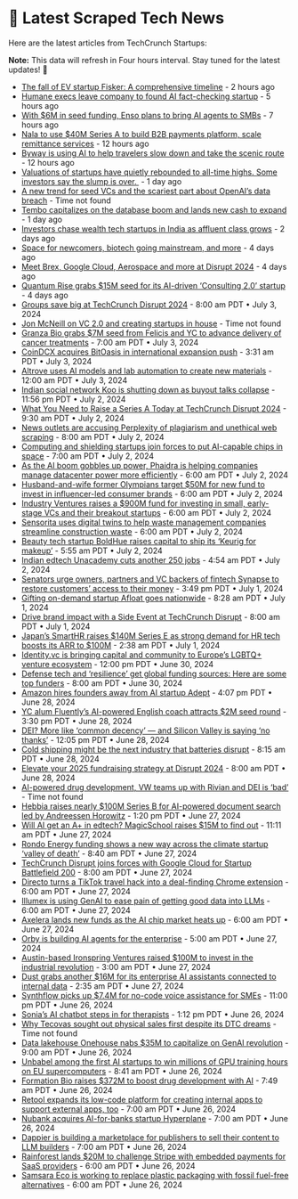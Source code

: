 
# 📰 Latest Scraped Tech News

Here are the latest articles from TechCrunch Startups:

**Note:** This data will refresh in Four hours interval. Stay tuned for the latest updates! 🔄
- [The fall of EV startup Fisker: A comprehensive timeline](https://techcrunch.com/2024/07/09/the-fall-of-ev-startup-fisker-a-comprehensive-timeline/) - 2 hours ago
- [Humane execs leave company to found AI fact-checking startup](https://techcrunch.com/2024/07/09/humane-execs-leave-company-to-found-ai-fact-checking-startup/) - 5 hours ago
- [With $6M in seed funding, Enso plans to bring AI agents to SMBs](https://techcrunch.com/2024/07/09/with-6m-in-seed-funding-enso-plans-to-bring-ai-agents-to-smbs/) - 7 hours ago
- [Nala to use $40M Series A to build B2B payments platform, scale remittance services](https://techcrunch.com/2024/07/09/nala-series-a/) - 12 hours ago
- [Byway is using AI to help travelers slow down and take the scenic route](https://techcrunch.com/2024/07/09/byway-is-using-ai-to-help-travellers-slow-down-and-take-the-scenic-route/) - 12 hours ago
- [Valuations of startups have quietly rebounded to all-time highs. Some investors say the slump is over. ](https://techcrunch.com/2024/07/08/valuations-of-startups-have-quietly-rebounded-to-all-time-highs-some-investors-say-the-slump-is-over/) - 1 day ago
- [A new trend for seed VCs and the scariest part about OpenAI’s data breach](https://techcrunch.com/podcast/a-new-trend-for-seed-vcs-and-the-scariest-part-about-openais-data-breach/) - Time not found
- [Tembo capitalizes on the database boom and lands new cash to expand](https://techcrunch.com/2024/07/08/database-startup-tembo-lands-new-cash-to-expand/) - 1 day ago
- [Investors chase wealth tech startups in India as affluent class grows](https://techcrunch.com/2024/07/07/investors-chase-wealthtech-startups-in-india-as-affluent-class-grows/) - 2 days ago
- [Space for newcomers, biotech going mainstream, and more](https://techcrunch.com/2024/07/05/space-for-newcomers-biotech-going-mainstream-and-more/) - 4 days ago
- [Meet Brex, Google Cloud, Aerospace and more at Disrupt 2024](https://techcrunch.com/2024/07/05/meet-these-partners-at-disrupt-2024/) - 4 days ago
- [Quantum Rise grabs $15M seed for its AI-driven ‘Consulting 2.0’ startup](https://techcrunch.com/2024/07/05/quantum-rise-grabs-15m-seed-for-its-ai-driven-consulting-2-0-startup/) - 4 days ago
- [Groups save big at TechCrunch Disrupt 2024](https://techcrunch.com/2024/07/03/groups-save-big-at-techcrunch-disrupt-2024/) - 8:00 am PDT • July 3, 2024
- [Jon McNeill on VC 2.0 and creating startups in house](https://techcrunch.com/podcast/jon-mcneill-on-vc-2-0-and-creating-startups-in-house/) - Time not found
- [Granza Bio grabs $7M seed from Felicis and YC to advance delivery of cancer treatments](https://techcrunch.com/2024/07/03/granza-bio-grabs-7m-seed-from-felicis-and-yc-to-advance-delivery-of-cancer-treatments/) - 7:00 am PDT • July 3, 2024
- [CoinDCX acquires BitOasis in international expansion push](https://techcrunch.com/2024/07/03/coindcx-acquires-bitoasis-in-international-expansion-push/) - 3:31 am PDT • July 3, 2024
- [Altrove uses AI models and lab automation to create new materials](https://techcrunch.com/2024/07/03/altrove-uses-ai-models-and-lab-automation-to-create-new-materials/) - 12:00 am PDT • July 3, 2024
- [Indian social network Koo is shutting down as buyout talks collapse](https://techcrunch.com/2024/07/02/indian-social-network-koo-to-shut-down/) - 11:56 pm PDT • July 2, 2024
- [What You Need to Raise a Series A Today at TechCrunch Disrupt 2024](https://techcrunch.com/2024/07/02/what-you-need-to-raise-a-series-a-today-at-techcrunch-disrupt-2024/) - 9:30 am PDT • July 2, 2024
- [News outlets are accusing Perplexity of plagiarism and unethical web scraping](https://techcrunch.com/2024/07/02/news-outlets-are-accusing-perplexity-of-plagiarism-and-unethical-web-scraping/) - 8:00 am PDT • July 2, 2024
- [Computing and shielding startups join forces to put AI-capable chips in space](https://techcrunch.com/2024/07/02/computing-and-shielding-startups-join-forces-to-put-ai-capable-chips-in-space/) - 7:00 am PDT • July 2, 2024
- [As the AI boom gobbles up power, Phaidra is helping companies manage datacenter power more efficiently](https://techcrunch.com/2024/07/02/phaidras-ai-helps-manage-data-center-energy-consumption/) - 6:00 am PDT • July 2, 2024
- [Husband-and-wife former Olympians target $50M for new fund to invest in influencer-led consumer brands](https://techcrunch.com/2024/07/02/samyr-laine-freedom-trail-capital-venture-capital/) - 6:00 am PDT • July 2, 2024
- [Industry Ventures raises a $900M fund for investing in small, early-stage VCs and their breakout startups](https://techcrunch.com/2024/07/02/industry-ventures-raises-a-900m-fund-for-investing-in-small-early-stage-vcs-and-their-breakout-startups/) - 6:00 am PDT • July 2, 2024
- [Sensorita uses digital twins to help waste management companies streamline construction waste](https://techcrunch.com/2024/07/02/sensorita-uses-digital-twins-to-help-waste-management-companies-streamline-construction-waste/) - 6:00 am PDT • July 2, 2024
- [Beauty tech startup BoldHue raises capital to ship its ‘Keurig for makeup’](https://techcrunch.com/2024/07/02/boldhue-beauty-tech-startup-seed-funding/) - 5:55 am PDT • July 2, 2024
- [Indian edtech Unacademy cuts another 250 jobs](https://techcrunch.com/2024/07/02/indian-edtech-unacademy-cuts-another-250-jobs/) - 4:54 am PDT • July 2, 2024
- [Senators urge owners, partners and VC backers of fintech Synapse to restore customers’ access to their money](https://techcrunch.com/2024/07/01/senators-urge-synapses-owners-partners-and-vc-funders-to-restore-customers-access-to-their-money/) - 3:49 pm PDT • July 1, 2024
- [Gifting on-demand startup Afloat goes nationwide](https://techcrunch.com/2024/07/01/gifting-on-demand-delivery-app-afloat/) - 8:28 am PDT • July 1, 2024
- [Drive brand impact with a Side Event at TechCrunch Disrupt](https://techcrunch.com/2024/07/01/drive-brand-impact-with-side-event-at-techcrunch-disrupt/) - 8:00 am PDT • July 1, 2024
- [Japan’s SmartHR raises $140M Series E as strong demand for HR tech boosts its ARR to $100M](https://techcrunch.com/2024/07/01/japans-smarthr-raises-140m-series-e-as-strong-demand-for-hr-tech-boosts-its-arr-to-100m/) - 2:38 am PDT • July 1, 2024
- [Identity.vc is bringing capital and community to Europe’s LGBTQ+ venture ecosystem](https://techcrunch.com/2024/06/30/identity-vc-is-bringing-capital-and-community-to-europes-lgbtq-venture-ecosystem/) - 12:00 pm PDT • June 30, 2024
- [Defense tech and ‘resilience’ get global funding sources: Here are some top funders](https://techcrunch.com/2024/06/30/defense-tech-and-resilience-get-global-funding-sources-here-are-some-top-funders/) - 8:00 am PDT • June 30, 2024
- [Amazon hires founders away from AI startup Adept](https://techcrunch.com/2024/06/28/amazon-hires-founders-away-from-ai-startup-adept/) - 4:07 pm PDT • June 28, 2024
- [YC alum Fluently’s AI-powered English coach attracts $2M seed round](https://techcrunch.com/2024/06/28/yc-alum-fluentlys-ai-powered-english-coach-attracts-2m-seed-round/) - 3:30 pm PDT • June 28, 2024
- [DEI? More like ‘common decency’ — and Silicon Valley is saying ‘no thanks’](https://techcrunch.com/2024/06/28/dei-more-like-common-decency-and-silicon-valley-is-saying-no-thanks/) - 12:05 pm PDT • June 28, 2024
- [Cold shipping might be the next industry that batteries disrupt](https://techcrunch.com/2024/06/28/cold-shipping-might-be-the-next-industry-that-batteries-disrupt/) - 8:15 am PDT • June 28, 2024
- [Elevate your 2025 fundraising strategy at Disrupt 2024](https://techcrunch.com/2024/06/28/elevate-your-2025-fundraising-strategy-at-disrupt-2024/) - 8:00 am PDT • June 28, 2024
- [AI-powered drug development, VW teams up with Rivian and DEI is ‘bad’](https://techcrunch.com/podcast/ai-powered-drug-development-vw-teams-up-with-rivian-and-dei-is-bad/) - Time not found
- [Hebbia raises nearly $100M Series B for AI-powered document search led by Andreessen Horowitz](https://techcrunch.com/2024/06/27/hebbia-raises-nearly-100m-seriesb-for-ai-powered-document-search-led-by-andreessen-horowitz/) - 1:20 pm PDT • June 27, 2024
- [Will AI get an A+ in edtech? MagicSchool raises $15M to find out](https://techcrunch.com/2024/06/27/magicschool-thinks-ai-in-the-classroom-is-inevitable-so-its-aiming-to-help-teachers-and-students-use-it-properly/) - 11:11 am PDT • June 27, 2024
- [Rondo Energy funding shows a new way across the climate startup ‘valley of death’](https://techcrunch.com/2024/06/27/rondo-energy-funding-shows-a-new-way-across-the-climate-startup-valley-of-death/) - 8:40 am PDT • June 27, 2024
- [TechCrunch Disrupt joins forces with Google Cloud for Startup Battlefield 200](https://techcrunch.com/2024/06/27/techcrunch-disrupt-joins-forces-with-google-cloud-forstartup-battlefield-200/) - 8:00 am PDT • June 27, 2024
- [Directo turns a TikTok travel hack into a deal-finding Chrome extension](https://techcrunch.com/2024/06/27/directo-turns-a-tiktok-travel-hack-into-a-deal-finding-chrome-extension/) - 6:00 am PDT • June 27, 2024
- [Illumex is using GenAI to ease pain of getting good data into LLMs](https://techcrunch.com/2024/06/27/illumex-is-using-genai-to-ease-pain-of-getting-good-data-into-llms/) - 6:00 am PDT • June 27, 2024
- [Axelera lands new funds as the AI chip market heats up](https://techcrunch.com/2024/06/27/axelera-lands-new-funds-as-the-ai-chip-market-heats-up/) - 6:00 am PDT • June 27, 2024
- [Orby is building AI agents for the enterprise](https://techcrunch.com/2024/06/27/orby-is-building-ai-agents-for-the-enterprise/) - 5:00 am PDT • June 27, 2024
- [Austin-based Ironspring Ventures raised $100M to invest in the industrial revolution](https://techcrunch.com/2024/06/27/austin-based-ironspring-ventures-raised-100m-to-invest-in-industrial-revolution/) - 3:00 am PDT • June 27, 2024
- [Dust grabs another $16M for its enterprise AI assistants connected to internal data](https://techcrunch.com/2024/06/27/dust-grabs-another-16-million-for-its-enterprise-ai-assistants-connected-to-internal-data/) - 2:35 am PDT • June 27, 2024
- [Synthflow picks up $7.4M for no-code voice assistance for SMEs](https://techcrunch.com/2024/06/26/synthflow-picks-up-7-4m-for-no-code-voice-assistance-for-smes/) - 11:00 pm PDT • June 26, 2024
- [Sonia’s AI chatbot steps in for therapists](https://techcrunch.com/2024/06/26/sonias-ai-chatbot-steps-in-for-therapists/) - 1:12 pm PDT • June 26, 2024
- [Why Tecovas sought out physical sales first despite its DTC dreams](https://techcrunch.com/podcast/why-tecovas-sought-out-physical-sales-first-despite-its-dtc-dreams/) - Time not found
- [Data lakehouse Onehouse nabs $35M to capitalize on GenAI revolution](https://techcrunch.com/2024/06/26/data-lakehouse-onehouse-nabs-35m-to-capitalize-on-genai-revolution/) - 9:00 am PDT • June 26, 2024
- [Unbabel among the first AI startups to win millions of GPU training hours on EU supercomputers](https://techcrunch.com/2024/06/26/unbabel-among-first-ai-startups-to-win-millions-of-gpu-training-hours-on-eu-supercomputers/) - 8:41 am PDT • June 26, 2024
- [Formation Bio raises $372M to boost drug development with AI](https://techcrunch.com/2024/06/26/formation-bio-raises-372m-to-boost-drug-development-with-ai/) - 7:49 am PDT • June 26, 2024
- [Retool expands its low-code platform for creating internal apps to support external apps, too](https://techcrunch.com/2024/06/26/retool-expands-its-low-code-platform-for-creating-internal-apps-to-support-external-apps-too/) - 7:00 am PDT • June 26, 2024
- [Nubank acquires AI-for-banks startup Hyperplane](https://techcrunch.com/2024/06/26/nubank-acquires-ai-for-banks-startup-hyperplane/) - 7:00 am PDT • June 26, 2024
- [Dappier is building a marketplace for publishers to sell their content to LLM builders](https://techcrunch.com/2024/06/26/dappier-is-building-a-marketplace-for-publishers-to-sell-their-content-to-llm-builders/) - 7:00 am PDT • June 26, 2024
- [Rainforest lands $20M to challenge Stripe with embedded payments for SaaS providers](https://techcrunch.com/2024/06/26/rainforest-lands-20m-to-challenge-stripe-with-embedded-payments-for-saas-providers/) - 6:00 am PDT • June 26, 2024
- [Samsara Eco is working to replace plastic packaging with fossil fuel-free alternatives](https://techcrunch.com/2024/06/26/temasek-main-sequence-back-enzymatic-recycling-tech-startup-samsara-eco-in-65m/) - 6:00 am PDT • June 26, 2024